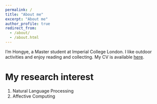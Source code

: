 ```yaml
---
permalink: /
title: "About me"
excerpt: "About me"
author_profile: true
redirect_from: 
  - /about/
  - /about.html
---
```


I’m Hongye, a Master student at Imperial College London. I like outdoor activities and enjoy reading and collecting. My CV is available [here](https://hyfred.github.io/files/CV.pdf).

My research interest
======
1. Natural Language Processing
1. Affective Computing